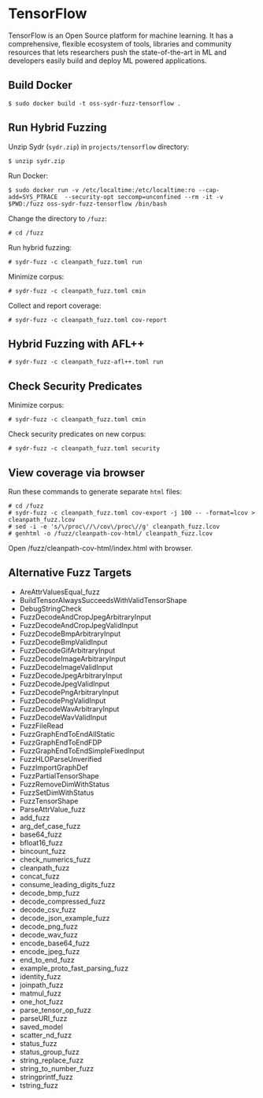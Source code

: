 # TensorFlow

TensorFlow is an Open Source platform for machine learning. It has a comprehensive, flexible ecosystem of tools, libraries and community resources that lets researchers push the state-of-the-art in ML and developers easily build and deploy ML powered applications.

## Build Docker

    $ sudo docker build -t oss-sydr-fuzz-tensorflow .

## Run Hybrid Fuzzing

Unzip Sydr (`sydr.zip`) in `projects/tensorflow` directory:

    $ unzip sydr.zip

Run Docker:

    $ sudo docker run -v /etc/localtime:/etc/localtime:ro --cap-add=SYS_PTRACE  --security-opt seccomp=unconfined --rm -it -v $PWD:/fuzz oss-sydr-fuzz-tensorflow /bin/bash

Change the directory to `/fuzz`:

    # cd /fuzz

Run hybrid fuzzing:

    # sydr-fuzz -c cleanpath_fuzz.toml run

Minimize corpus:

    # sydr-fuzz -c cleanpath_fuzz.toml cmin

Collect and report coverage:

    # sydr-fuzz -c cleanpath_fuzz.toml cov-report

## Hybrid Fuzzing with AFL++

    # sydr-fuzz -c cleanpath_fuzz-afl++.toml run

## Check Security Predicates

Minimize corpus:

    # sydr-fuzz -c cleanpath_fuzz.toml cmin

Check security predicates on new corpus:

    # sydr-fuzz -c cleanpath_fuzz.toml security

## View coverage via browser

Run these commands to generate separate `html` files:

    # cd /fuzz
    # sydr-fuzz -c cleanpath_fuzz.toml cov-export -j 100 -- -format=lcov > cleanpath_fuzz.lcov
    # sed -i -e 's/\/proc\//\/cov\/proc\//g' cleanpath_fuzz.lcov
    # genhtml -o /fuzz/cleanpath-cov-html/ cleanpath_fuzz.lcov

Open /fuzz/cleanpath-cov-html/index.html with browser.

## Alternative Fuzz Targets

* AreAttrValuesEqual_fuzz
* BuildTensorAlwaysSucceedsWithValidTensorShape
* DebugStringCheck
* FuzzDecodeAndCropJpegArbitraryInput
* FuzzDecodeAndCropJpegValidInput
* FuzzDecodeBmpArbitraryInput
* FuzzDecodeBmpValidInput
* FuzzDecodeGifArbitraryInput
* FuzzDecodeImageArbitraryInput
* FuzzDecodeImageValidInput
* FuzzDecodeJpegArbitraryInput
* FuzzDecodeJpegValidInput
* FuzzDecodePngArbitraryInput
* FuzzDecodePngValidInput
* FuzzDecodeWavArbitraryInput
* FuzzDecodeWavValidInput
* FuzzFileRead
* FuzzGraphEndToEndAllStatic
* FuzzGraphEndToEndFDP
* FuzzGraphEndToEndSimpleFixedInput
* FuzzHLOParseUnverified
* FuzzImportGraphDef
* FuzzPartialTensorShape
* FuzzRemoveDimWithStatus
* FuzzSetDimWithStatus
* FuzzTensorShape
* ParseAttrValue_fuzz
* add_fuzz
* arg_def_case_fuzz
* base64_fuzz
* bfloat16_fuzz
* bincount_fuzz
* check_numerics_fuzz
* cleanpath_fuzz
* concat_fuzz
* consume_leading_digits_fuzz
* decode_bmp_fuzz
* decode_compressed_fuzz
* decode_csv_fuzz
* decode_json_example_fuzz
* decode_png_fuzz
* decode_wav_fuzz
* encode_base64_fuzz
* encode_jpeg_fuzz
* end_to_end_fuzz
* example_proto_fast_parsing_fuzz
* identity_fuzz
* joinpath_fuzz
* matmul_fuzz
* one_hot_fuzz
* parse_tensor_op_fuzz
* parseURI_fuzz
* saved_model
* scatter_nd_fuzz
* status_fuzz
* status_group_fuzz
* string_replace_fuzz
* string_to_number_fuzz
* stringprintf_fuzz
* tstring_fuzz
